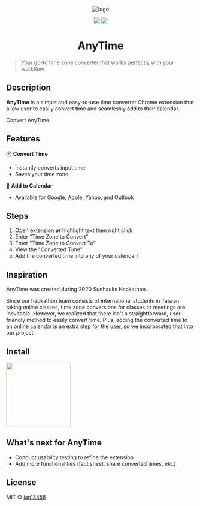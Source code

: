 <p align="center">
  <img src="https://i.imgur.com/eFzMkiu.png" alt="logo" />
</p>

<p align="center">
  <a target="_blank" href="https://opensource.org/licenses/MIT" title="License: MIT"><img src="https://img.shields.io/badge/License-MIT-blue.svg"></a>
  <a target="_blank" href="http://makeapullrequest.com" title="PRs Welcome"><img src="https://img.shields.io/badge/PRs-welcome-brightgreen.svg"></a>
</p>

<h1 align="center">AnyTime</h1>

> Your go-to time zone converter that works perfectly with your workflow.

## Description
**AnyTime** is a simple and easy-to-use time converter Chrome extension that allow user to easily convert time and seamlessly add to their calendar.

Convert AnyTime.

## Features

:clock1: **Convert Time**
- Instantly converts input time 
- Saves your time zone
 

:calendar: **Add to Calendar**
- Available for Google, Apple, Yahoo, and Outlook 

## Steps 
1. Open extension ***or*** highlight text then right click
2. Enter "Time Zone to Convert"
3. Enter "Time Zone to Convert To"
4. View the "Converted Time"
5. Add the converted time into any of your calendar! 

## Inspiration

AnyTime was created during 2020 Sunhacks Hackathon. 

Since our hackathon team consists of international students in Taiwan taking online classes, time zone conversions for classes or meetings are inevitable. However, we realized that there isn't a straightforward, user-friendly method to easily convert time. Plus, adding the converted time to an online calendar is an extra step for the user, so we incorporated that into our project.


## Install

<a href="https://chrome.google.com/webstore/detail/anytime/afenjmeaoeobpikeliigimidhakelggd">
  <img border="0" src="https://developer.chrome.com/webstore/images/ChromeWebStore_BadgeWBorder_v2_496x150.png" width="172">
</a>

## What's next for AnyTime
- Conduct usability testing to refine the extension
- Add more functionalities (fact sheet, share converted times, etc.)

## License

MIT © [ian13456](https://github.com/ian13456)
